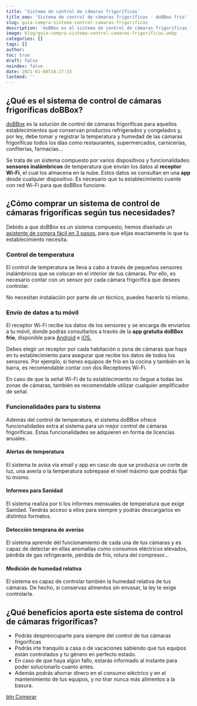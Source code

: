 ```yaml
---
title: 'Sistema de control de cámaras frigoríficas'
title_seo: 'Sistema de control de cámaras frigoríficas - doBBox frío'
slug: guia-compra-sistema-control-camaras-frigorificas
description: 'doBBox es el sistema de control de cámaras frigoríficas ideal para tu establecimiento. Podrás dormir tranquilo sabiendo que todo está bajo control'
image: blog/guia-compra-sistema-control-camaras-frigorificas.webp
categories: []
tags: []
author: 
toc: true
draft: false
noindex: false
date: 2021-01-08T16:27:53
lastmod: ''
---
```


## ¿Qué es el sistema de control de cámaras frigoríficas doBBox?

[doBBox](/) es la solución de control de cámaras frigoríficas para aquellos establecimientos que conservan productos refrigerados y congelados y, por ley, debe tomar y registrar la temperatura y humedad de las cámaras frigoríficas todos los días como restaurantes, supermercados, carnicerías, confiterías, farmacias…

Se trata de un sistema compuesto por varios dispositivos y funcionalidades: **sensores inalámbricos** de temperatura que envían los datos al **receptor Wi-Fi**, el cual los almacena en la nube. Estos datos se consultan en una **app** desde cualquier dispositivo. Es necesario que tu establecimiento cuente con red Wi-Fi para que doBBox funcione.

## ¿Cómo comprar un sistema de control de cámaras frigoríficas según tus necesidades?

Debido a que doBBox es un sistema compuesto, hemos diseñado un [asistente de compra fácil en 3 pasos](/asistente/), para que elijas exactamente lo que tu establecimiento necesita.

### Control de temperatura

El control de temperatura se lleva a cabo a través de pequeños sensores inalámbricos que se colocan en el interior de tus cámaras. Por ello, es necesario contar con un sensor por cada cámara frigorífica que desees controlar.

No necesitan instalación por parte de un técnico, puedes hacerlo tú mismo.

### Envío de datos a tu móvil

El receptor Wi-Fi recibe los datos de los sensores y se encarga de enviarlos a tu móvil, donde podrás consultarlos a través de la **app gratuita doBBox frío**, disponible para [Android](https://play.google.com/store/apps/details?id=com.dobbox.bcw&gl=ES) e [iOS.](https://apps.apple.com/es/app/dobbox-frio/id1532862054#?platform=iphone)

Debes elegir un receptor por cada habitación o zona de cámaras que haya en tu establecimiento para asegurar que recibe los datos de todos los sensores. Por ejemplo, si tienes equipos de frío en la cocina y también en la barra, es recomendable contar con dos Receptores Wi-Fi.

En caso de que la señal Wi-Fi de tu establecimiento no llegue a todas las zonas de cámaras, también es recomendable utilizar cualquier amplificador de señal.

### Funcionalidades para tu sistema

Además del control de temperatura, el sistema doBBox ofrece funcionalidades extra al sistema para un mejor control de cámaras frigoríficas. Estas funcionalidades se adquieren en forma de licencias anuales.

#### Alertas de temperatura

El sistema te avisa vía email y app en caso de que se produzca un corte de luz, una avería o la temperatura sobrepase el nivel máximo que podrás fijar tú mismo.

#### Informes para Sanidad

El sistema realiza por ti los informes mensuales de temperatura que exige Sanidad. Tendrás acceso a ellos para siempre y podrás descargarlos en distintos formatos.

#### Detección temprana de averías

El sistema aprende del funcionamiento de cada una de tus cámaras y es capaz de detectar en ellas anomalías como consumos eléctricos elevados, pérdida de gas refrigerante, pérdida de frío, rotura del compresor…

#### Medición de humedad relativa

El sistema es capaz de controlar también la humedad relativa de tus cámaras. De hecho, si conservas alimentos sin envasar, la ley te exige controlarla.

## ¿Qué beneficios aporta este sistema de control de cámaras frigoríficas?

- Podrás despreocuparte para siempre del control de tus cámaras frigoríficas
- Podrás irte tranquilo a casa o de vacaciones sabiendo que tus equipos están controlados y tu género en perfecto estado.
- En caso de que haya algún fallo, estarás informado al instante para poder solucionarlo cuanto antes.
- Además podrás ahorrar dinero en el consumo eléctrico y en el mantenimiento de tus equipos, y no tirar nunca más alimentos a la basura.

[btn Comprar](/asistente/)